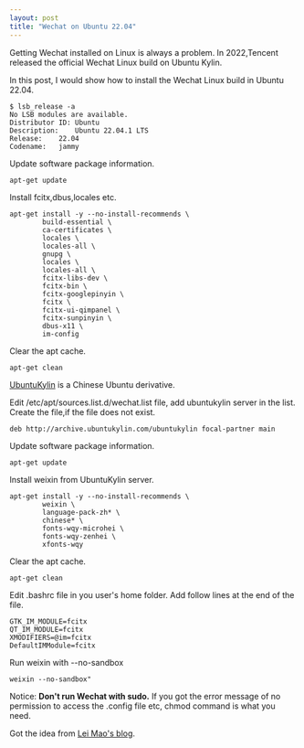 ```yaml
---
layout: post
title: "Wechat on Ubuntu 22.04"
---
```


Getting Wechat installed on Linux is always a problem. In 2022,Tencent released the official Wechat Linux build on Ubuntu Kylin.

In this post, I would show how to install the Wechat Linux build in Ubuntu 22.04.

    $ lsb_release -a
    No LSB modules are available.
    Distributor ID:	Ubuntu
    Description:	Ubuntu 22.04.1 LTS
    Release:	22.04
    Codename:	jammy

Update software package information. 

    apt-get update 

Install fcitx,dbus,locales etc.

    apt-get install -y --no-install-recommends \
            build-essential \
            ca-certificates \
            locales \
            locales-all \
            gnupg \
            locales \
            locales-all \
            fcitx-libs-dev \
            fcitx-bin \
            fcitx-googlepinyin \
            fcitx \
            fcitx-ui-qimpanel \
            fcitx-sunpinyin \
            dbus-x11 \
            im-config

Clear the apt cache.

    apt-get clean

[UbuntuKylin](https://www.ubuntukylin.com/) is a Chinese Ubuntu derivative.

Edit /etc/apt/sources.list.d/wechat.list file, add ubuntukylin server in the list. Create the file,if the file does not exist.

    deb http://archive.ubuntukylin.com/ubuntukylin focal-partner main



Update software package information. 

    apt-get update 

Install weixin from UbuntuKylin server.

    apt-get install -y --no-install-recommends \
            weixin \
            language-pack-zh* \
            chinese* \
            fonts-wqy-microhei \
            fonts-wqy-zenhei \
            xfonts-wqy

Clear the apt cache.

    apt-get clean

Edit .bashrc file in you user's home folder. Add follow lines at the end of the file.

    GTK_IM_MODULE=fcitx
    QT_IM_MODULE=fcitx
    XMODIFIERS=@im=fcitx
    DefaultIMModule=fcitx

Run weixin with --no-sandbox

    weixin --no-sandbox"

Notice: **Don't run Wechat with sudo.** If you got the error message of no permission to access the .config file etc, chmod command is what you need.

Got the idea from [Lei Mao's blog](https://leimao.github.io/blog/Docker-WeChat//).

